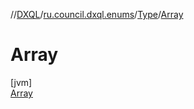//[DXQL](../../../../index.md)/[ru.council.dxql.enums](../../index.md)/[Type](../index.md)/[Array](index.md)

# Array

[jvm]\
[Array](index.md)

